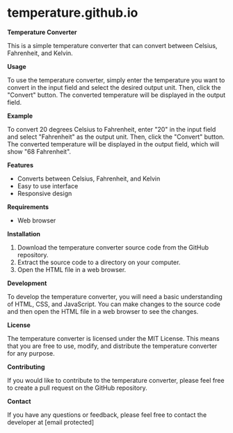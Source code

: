 # temperature.github.io

**Temperature Converter**

This is a simple temperature converter that can convert between Celsius, Fahrenheit, and Kelvin.

**Usage**

To use the temperature converter, simply enter the temperature you want to convert in the input field and select the desired output unit. Then, click the "Convert" button. The converted temperature will be displayed in the output field.

**Example**

To convert 20 degrees Celsius to Fahrenheit, enter "20" in the input field and select "Fahrenheit" as the output unit. Then, click the "Convert" button. The converted temperature will be displayed in the output field, which will show "68 Fahrenheit".

**Features**

* Converts between Celsius, Fahrenheit, and Kelvin
* Easy to use interface
* Responsive design

**Requirements**

* Web browser

**Installation**

1. Download the temperature converter source code from the GitHub repository.
2. Extract the source code to a directory on your computer.
3. Open the HTML file in a web browser.

**Development**

To develop the temperature converter, you will need a basic understanding of HTML, CSS, and JavaScript. You can make changes to the source code and then open the HTML file in a web browser to see the changes.

**License**

The temperature converter is licensed under the MIT License. This means that you are free to use, modify, and distribute the temperature converter for any purpose.

**Contributing**

If you would like to contribute to the temperature converter, please feel free to create a pull request on the GitHub repository.

**Contact**

If you have any questions or feedback, please feel free to contact the developer at [email protected]
